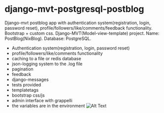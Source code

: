 # django-mvt-postgresql-postblog
 Django-mvt postblog app with authentication system(registration, login, password reset),
 profile/followers/like/comments/feedback functionality.
 Bootstrap + custom css.
 Django-MVT(Model-view-template) project.
 Name: PostBlog(NixBlog).
 Database: PostgreSQL.
 - Authentication system(registration, login, password reset)
 - profile/followers/like/comments functionality
 - caching to a file or redis database
 - json-logging system to the .log file
 - pagination
 - feedback
 - django-messages
 - tests provided
 - templatetags
 - bootstrap css/js
 - admin interface with grappelli
 - the variables are in the environment
![Alt Text](https://github.com/Nikolaj-dev/django-mvt-sqlite-postblog/blob/main/bandicam%202023-08-16%2017-35-39-689.gif)
